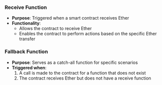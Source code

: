 ### Receive Function

-   **Purpose**: Triggered when a smart contract receives Ether
-   **Functionality**:
    -   Allows the contract to receive Ether
    -   Enables the contract to perform actions based on the specific Ether transfer

### Fallback Function

-   **Purpose**: Serves as a catch-all function for specific scenarios
-   **Triggered when**:
    1.  A call is made to the contract for a function that does not exist
    2.  The contract receives Ether but does not have a receive function